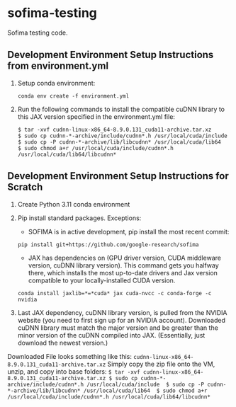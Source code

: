 # sofima-testing

Sofima testing code. 


## Development Environment Setup Instructions from environment.yml
1) Setup conda environment: 
    ```
    conda env create -f environment.yml
    ```

2) Run the following commands to install the compatible cuDNN library to this JAX version specified in the environment.yml file:
    ```
    $ tar -xvf cudnn-linux-x86_64-8.9.0.131_cuda11-archive.tar.xz
    $ sudo cp cudnn-*-archive/include/cudnn*.h /usr/local/cuda/include 
    $ sudo cp -P cudnn-*-archive/lib/libcudnn* /usr/local/cuda/lib64 
    $ sudo chmod a+r /usr/local/cuda/include/cudnn*.h /usr/local/cuda/lib64/libcudnn*
    ```

## Development Environment Setup Instructions for Scratch
1) Create Python 3.11 conda environment  
2) Pip install standard packages. Exceptions: 
    - SOFIMA is in active development, pip install the most recent commit: 
    ```
    pip install git+https://github.com/google-research/sofima
    ```
    - JAX has dependencies on (GPU driver version, CUDA middleware version, cuDNN library version). 
    This command gets you halfway there, which installs the most up-to-date drivers and Jax version compatible to your locally-installed CUDA version. 
    ```
    conda install jaxlib=*=*cuda* jax cuda-nvcc -c conda-forge -c nvidia
    ```

3) Last JAX dependency, cuDNN library version, is pulled from the NVIDIA website (you need to first sign up for an NVIDIA account). Downloaded cuDNN library must match the major version and be greater than the minor version of the cuDNN compiled into JAX. (Essentially, just download the newest version.)

Downloaded File looks something like this: ```cudnn-linux-x86_64-8.9.0.131_cuda11-archive.tar.xz```
Simply copy the zip file onto the VM, unzip, and copy into base folders:
    ```
    $ tar -xvf cudnn-linux-x86_64-8.9.0.131_cuda11-archive.tar.xz
    $ sudo cp cudnn-*-archive/include/cudnn*.h /usr/local/cuda/include 
    $ sudo cp -P cudnn-*-archive/lib/libcudnn* /usr/local/cuda/lib64 
    $ sudo chmod a+r /usr/local/cuda/include/cudnn*.h /usr/local/cuda/lib64/libcudnn*
    ```
